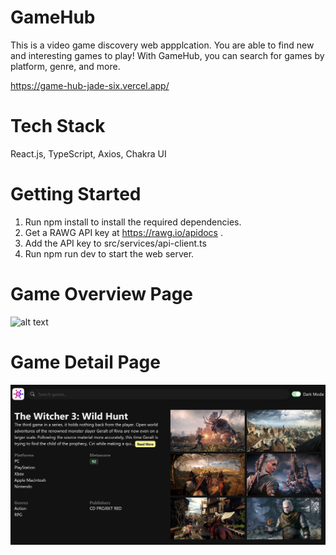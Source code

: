 # GameHub

This is a video game discovery web appplcation. You are able to find new and interesting games to play! With GameHub, you can search for games by platform, genre, and more.

https://game-hub-jade-six.vercel.app/

# Tech Stack
React.js, TypeScript, Axios, Chakra UI

# Getting Started
1. Run npm install to install the required dependencies.
2. Get a RAWG API key at https://rawg.io/apidocs .
3. Add the API key to src/services/api-client.ts
4. Run npm run dev to start the web server.

# Game Overview Page
![alt text](Screenshot_31-8-2024_202251_game-hub-jade-six.vercel.app.jpeg)

# Game Detail Page
![alt text](detail.png)
